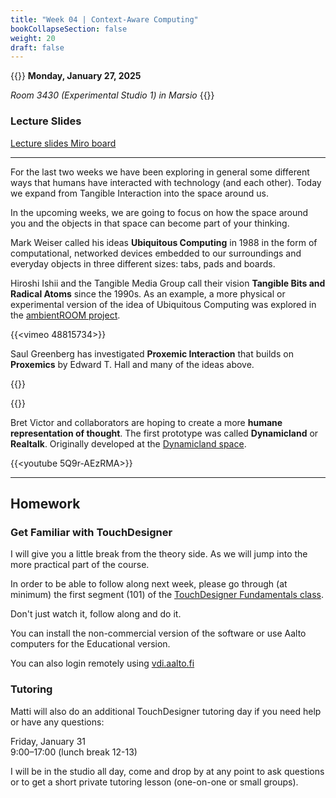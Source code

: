 ```yaml
---
title: "Week 04 | Context-Aware Computing"
bookCollapseSection: false
weight: 20
draft: false
---
```


{{<hint info>}}
**Monday, January 27, 2025**

*Room 3430 (Experimental Studio 1) in Marsio*
{{</hint>}}

### Lecture Slides

[Lecture slides Miro board](https://miro.com/app/board/uXjVPx9O_0A=/)

---

For the last two weeks we have been exploring in general some different ways that humans have interacted with technology (and each other). Today we expand from Tangible Interaction into the space around us.

In the upcoming weeks, we are going to focus on how the space around you and the objects in that space can become part of your thinking.

Mark Weiser called his ideas **Ubiquitous Computing** in 1988 in the form of computational, networked devices embedded to our surroundings and everyday objects in three different sizes: tabs, pads and boards.

Hiroshi Ishii and the Tangible Media Group call their vision **Tangible Bits and Radical Atoms** since the 1990s. As an example, a more physical or experimental version of the idea of Ubiquitous Computing was explored in the [ambientROOM project](https://tangible.media.mit.edu/project/ambientroom/).

{{<vimeo 48815734>}}

Saul Greenberg has investigated **Proxemic Interaction** that builds on **Proxemics** by Edward T. Hall and many of the ideas above.

{{<youtube hBANQ3blCiw>}}

{{<youtube Q13dM4hmEJQ>}}

Bret Victor and collaborators are hoping to create a more **humane representation of thought**. The first prototype was called **Dynamicland** or **Realtalk**. Originally developed at the [Dynamicland space](https://dynamicland.org/2024/Intro/).

{{<youtube 5Q9r-AEzRMA>}}

---

## Homework

### Get Familiar with TouchDesigner

I will give you a little break from the theory side. As we will jump into the more practical part of the course.

In order to be able to follow along next week, please go through (at minimum) the first segment (101) of the [TouchDesigner Fundamentals class](https://learn.derivative.ca/courses/100-fundamentals/lessons/101-navigating-the-environment/).

Don't just watch it, follow along and do it.

You can install the non-commercial version of the software or use Aalto computers for the Educational version.

You can also login remotely using [vdi.aalto.fi](vdi.aalto.fi)

### Tutoring

Matti will also do an additional TouchDesigner tutoring day if you need help or have any questions:

Friday, January 31  
9:00–17:00 (lunch break 12-13)

I will be in the studio all day, come and drop by at any point to ask questions or to get a short private tutoring lesson (one-on-one or small groups).